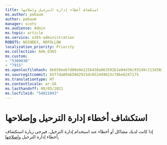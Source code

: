 ```yaml
---
title: استكشاف أخطاء إدارة الترحيل وإصلاحها
ms.author: pebaum
author: pebaum
manager: scotv
ms.audience: Admin
ms.topic: article
ms.service: o365-administration
ROBOTS: NOINDEX, NOFOLLOW
localization_priority: Priority
ms.collection: Adm_O365
ms.custom:
- "5300030"
- "7915"
ms.openlocfilehash: 6b659ee67d00a9e225b438a063592b1e04d36c93149c113d302cb56e474db3a8
ms.sourcegitcommit: b5f7da89a650d2915dc652449623c78be6247175
ms.translationtype: HT
ms.contentlocale: ar-SA
ms.lasthandoff: 08/05/2021
ms.locfileid: "54021043"
---
```

# <a name="troubleshoot-migration-manager-issues-and-errors"></a>استكشاف أخطاء إدارة الترحيل وإصلاحها

إذا كانت لديك مشاكل أو أخطاء عند استخدام إدارة الترحيل، فيرجى زيارة استكشاف أخطاء إدارة الترحيل [وإصلاحها.](https://docs.microsoft.com/sharepointmigration/mm-troubleshoot)
